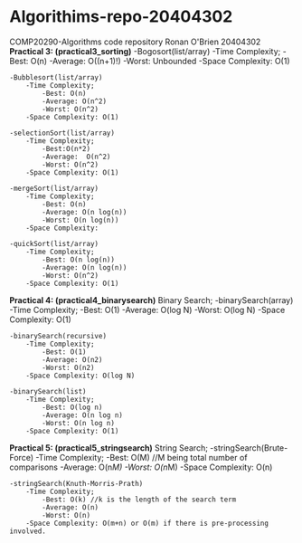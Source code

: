# Algorithims-repo-20404302
COMP20290-Algorithms code repository
Ronan O'Brien 20404302
**Practical 3: (practical3_sorting)**
	-Bogosort(list/array)
		-Time Complexity; 
			-Best: O(n)
			-Average: O((n+1)!)
			-Worst: Unbounded
		-Space Complexity: O(1)
    
	-Bubblesort(list/array)
		-Time Complexity; 
			-Best: O(n)
			-Average: O(n^2)
			-Worst: O(n^2)
		-Space Complexity: O(1)
    
	-selectionSort(list/array)
		-Time Complexity; 
			-Best:O(n*2)
			-Average:  O(n^2)
			-Worst: O(n^2)
		-Space Complexity: O(1)
    
	-mergeSort(list/array)
		-Time Complexity; 
			-Best: O(n)
			-Average: O(n log(n))
			-Worst: O(n log(n))
		-Space Complexity: 
    
	-quickSort(list/array)
		-Time Complexity; 
			-Best: O(n log(n))
			-Average: O(n log(n))
			-Worst: O(n^2)
		-Space Complexity: O(1)
    
**Practical 4: (practical4_binarysearch)**
Binary Search;
	-binarySearch(array)
		-Time Complexity;
			-Best: O(1)
			-Average: O(log N)
			-Worst: O(log N)
		-Space Complexity: O(1)
    
	-binarySearch(recursive)
		-Time Complexity;
			-Best: O(1)
			-Average: O(n2)
			-Worst: O(n2)
		-Space Complexity: O(log N)
    
	-binarySearch(list)
		-Time Complexity; 
			-Best: O(log n)
			-Average: O(n log n)
			-Worst: O(n log n)
		-Space Complexity: O(1)

    
**Practical 5: (practical5_stringsearch)**
String Search;
	-stringSearch(Brute-Force)
		-Time Complexity; 
			-Best: O(M) //M being total number of comparisons
			-Average: O(n*M)
			-Worst: O(n*M)
		-Space Complexity: O(n)
    
	-stringSearch(Knuth-Morris-Prath)
		-Time Complexity; 
			-Best: O(k) //k is the length of the search term
			-Average: O(n)
			-Worst: O(n)
		-Space Complexity: O(m+n) or O(m) if there is pre-processing involved.


